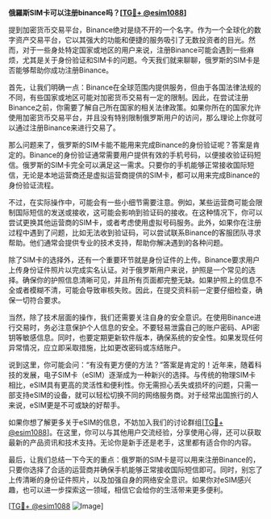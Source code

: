 **俄羅斯SIM卡可以注册binance吗？[[TG💪+ @esim1088](https://t.me/s/esim1088)]**

提到加密货币交易平台，Binance绝对是绕不开的一个名字。作为一个全球化的数字资产交易平台，它以其强大的功能和便捷的服务吸引了无数投资者的目光。然而，对于一些身处特定国家或地区的用户来说，注册Binance可能会遇到一些麻烦，尤其是关于身份验证和SIM卡的问题。今天我们就来聊聊，俄罗斯的SIM卡是否能够帮助你成功注册Binance。

首先，让我们明确一点：Binance在全球范围内提供服务，但由于各国法律法规的不同，有些国家或地区可能对加密货币交易有一定的限制。因此，在尝试注册Binance之前，你需要了解自己所在国家的相关法律政策。如果你所在的国家允许使用加密货币交易平台，并且没有特别限制俄罗斯用户的访问，那么理论上你就可以通过注册Binance来进行交易了。

那么问题来了，俄罗斯的SIM卡能不能用来完成Binance的身份验证呢？答案是肯定的。Binance的身份验证通常需要用户提供有效的手机号码，以便接收验证码短信。俄罗斯的SIM卡完全可以满足这一需求。只要你的手机能够正常接收国际短信，无论是本地运营商还是虚拟运营商提供的SIM卡，都可以用来完成Binance的身份验证流程。

不过，在实际操作中，可能会有一些小细节需要注意。例如，某些运营商可能会限制国际短信的发送或接收，这可能会影响到验证码的接收。在这种情况下，你可以尝试更换其他运营商的SIM卡，或者考虑使用虚拟号码服务。此外，如果你在注册过程中遇到了问题，比如无法收到验证码，可以尝试联系Binance的客服团队寻求帮助。他们通常会提供专业的技术支持，帮助你解决遇到的各种问题。

除了SIM卡的选择外，还有一个重要环节就是身份证件的上传。Binance要求用户上传身份证件照片以完成实名认证。对于俄罗斯用户来说，护照是一个常见的选择。确保你的护照信息清晰可见，并且所有页面都完整无缺。如果护照上的信息不全或者模糊不清，可能会导致审核失败。因此，在提交资料前一定要仔细检查，确保一切符合要求。

当然，除了技术层面的操作，我们还需要关注自身的安全意识。在使用Binance进行交易时，务必注意保护个人信息的安全。不要轻易泄露自己的账户密码、API密钥等敏感信息。同时，也要定期更新软件版本，确保系统的安全性。如果发现任何异常情况，应立即采取措施，比如更改密码或冻结账户。

说到这里，你可能会问：“有没有更方便的方法？”答案是肯定的！近年来，随着科技的发展，电子SIM卡（eSIM）逐渐成为一种新兴的选择。与传统的物理SIM卡相比，eSIM具有更高的灵活性和便利性。你无需担心丢失或损坏的问题，只需一部支持eSIM的设备，就可以轻松切换不同的网络服务商。对于经常出国旅行的人来说，eSIM更是不可或缺的好帮手。

如果你想了解更多关于eSIM的信息，不妨加入我们的讨论群组[[TG💪+ @esim1088](https://t.me/s/esim1088)]。在这里，你可以与其他用户交流经验，分享使用心得，还可以获取最新的产品资讯和技术支持。无论你是新手还是老手，这里都有适合你的内容。

最后，让我们总结一下今天的重点：俄罗斯的SIM卡是可以用来注册Binance的，只要你选择了合适的运营商并确保手机能够正常接收国际短信即可。同时，别忘了上传清晰的身份证件照片，以及加强自身的网络安全意识。如果你对eSIM感兴趣，也可以进一步探索这一领域，相信它会给你的生活带来更多便利。

[[TG💪+ @esim1088](https://t.me/s/esim1088) ![Image](https://i.postimg.cc/4NQfJmqS/Snipaste-2025-05-13-00-14-12.png)]
